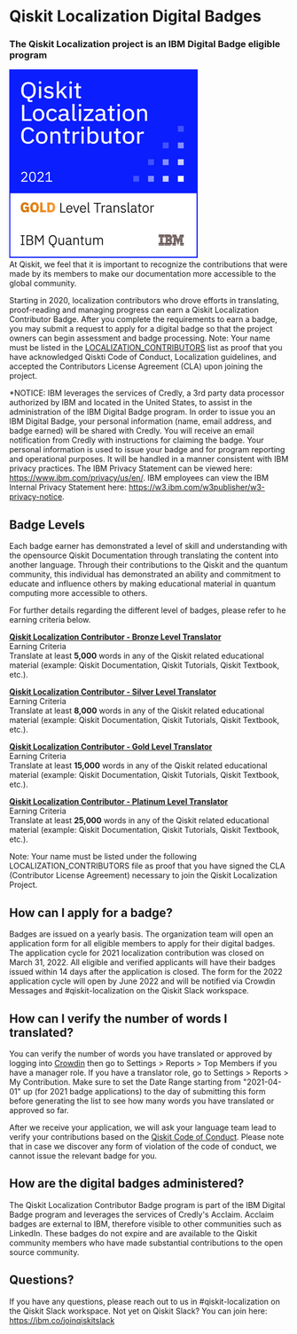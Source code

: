 # Qiskit Localization Digital Badges

### The Qiskit Localization project is an IBM Digital Badge eligible program
![Image](images/qiskit_localization_contributor_gold.png?raw=true) <br>
At Qiskit, we feel that it is important to recognize the contributions that were made by its members to make our documentation more accessible to the global community.

Starting in 2020, localization contributors who drove efforts in translating, proof-reading and managing progress can earn a Qiskit Localization Contributor Badge. After you complete the requirements to earn a badge, you may submit a request to apply for a digital badge so that the project owners can begin assessment and badge processing. Note: Your name must be listed in the [LOCALIZATION_CONTRIBUTORS](https://github.com/qiskit-community/qiskit-translations/blob/master/LOCALIZATION_CONTRIBUTORS) list as proof that you have acknowledged Qiskti Code of Conduct, Localization guidelines, and accepted the Contributors License Agreement (CLA) upon joining the project. 

*NOTICE: IBM leverages the services of Credly, a 3rd party data processor authorized by IBM and located in the United States, to assist in the administration of the IBM Digital Badge program. In order to issue you an IBM Digital Badge, your personal information (name, email address, and badge earned) will be shared with Credly. You will receive an email notification from Credly with instructions for claiming the badge. Your personal information is used to issue your badge and for program reporting and operational purposes. It will be handled in a manner consistent with IBM privacy practices. The IBM Privacy Statement can be viewed here: https://www.ibm.com/privacy/us/en/.  IBM employees can view the IBM Internal Privacy Statement here: https://w3.ibm.com/w3publisher/w3-privacy-notice.


## Badge Levels

Each badge earner has demonstrated a level of skill and understanding with the opensource Qiskit Documentation through translating the content into another language. Through their contributions to the Qiskit and the quantum community, this individual has demonstrated an ability and commitment to educate and influence others by making educational material in quantum computing more accessible to others. 

For further details regarding the different level of badges, please refer to he earning criteria below.

[**Qiskit Localization Contributor - Bronze Level Translator**](https://www.credly.com/org/ibm/badge/qiskit-localization-contributor-bronze-level-translator-2021) <br>
Earning Criteria <br>
Translate at least **5,000** words in any of the Qiskit related educational material (example: Qiskit Documentation, Qiskit Tutorials, Qiskit Textbook, etc.).

[**Qiskit Localization Contributor - Silver Level Translator**](https://www.credly.com/org/ibm/badge/qiskit-localization-contributor-silver-level-translator-2021) <br>
Earning Criteria <br>
Translate at least **8,000** words in any of the Qiskit related educational material (example: Qiskit Documentation, Qiskit Tutorials, Qiskit Textbook, etc.).

[**Qiskit Localization Contributor - Gold Level Translator**](https://www.credly.com/org/ibm/badge/qiskit-localization-contributor-gold-level-translator-2021) <br>
Earning Criteria <br>
Translate at least **15,000** words in any of the Qiskit related educational material (example: Qiskit Documentation, Qiskit Tutorials, Qiskit Textbook, etc.).

[**Qiskit Localization Contributor - Platinum Level Translator**](https://www.credly.com/org/ibm/badge/qiskit-localization-contributor-platinum-level-translator-2021) <br>
Earning Criteria <br>
Translate at least **25,000** words in any of the Qiskit related educational material (example: Qiskit Documentation, Qiskit Tutorials, Qiskit Textbook, etc.).

Note: Your name must be listed under the following LOCALIZATION_CONTRIBUTORS file as proof that you have signed the CLA (Contributor License Agreement) necessary to join the Qiskit Localization Project.

## How can I apply for a badge?
Badges are issued on a yearly basis. The organization team will open an application form for all eligible members to apply for their digital badges. 
The application cycle for 2021 localization contribution was closed on March 31, 2022. All eligible and verified applicants will have their badges issued within 14 days after the application is closed. The form for the 2022 application cycle will open by June 2022 and will be notified via Crowdin Messages and #qiskit-localization on the Qiskit Slack workspace.

## How can I verify the number of words I translated?
You can verify the number of words you have translated or approved by logging into [Crowdin](https://crowdin.com/project/qiskit-docs) then go to Settings > Reports > Top Members if you have a manager role. 
If you have a translator role, go to Settings > Reports > My Contribution. Make sure to set the Date Range starting from "2021-04-01" up (for 2021 badge applications) to the day of submitting this form before generating the list to see how many words you have translated or approved so far.

After we receive your application, we will ask your language team lead to verify your contributions based on the [Qiskit Code of Conduct](https://github.com/qiskit-community/qiskit-translations/blob/master/CODE_OF_CONDUCT.md). Please note that in case we discover any form of violation of the code of conduct, we cannot issue the relevant badge for you. 

## How are the digital badges administered?
The Qiskit Localization Contributor Badge program is part of the IBM Digital Badge program and leverages the services of Credly's Acclaim. Acclaim badges are external to IBM, therefore visible to other communities such as LinkedIn. These badges do not expire and are available to the Qiskit community members who have made substantial contributions to the open source community. 

## Questions?
If you have any questions, please reach out to us in #qiskit-localization on the Qiskit Slack workspace. 
Not yet on Qiskit Slack? You can join here: https://ibm.co/joinqiskitslack
 